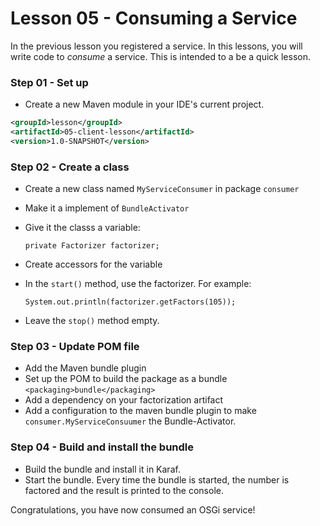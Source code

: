 # Lesson 05 - Consuming a Service

In the previous lesson you registered a service. In this lessons, you will write code to 
*consume* a service. This is intended to a be a quick lesson. 

### Step 01 - Set up
- Create a new Maven module in your IDE's current project.
```xml
<groupId>lesson</groupId>
<artifactId>05-client-lesson</artifactId>
<version>1.0-SNAPSHOT</version>
```

### Step 02 - Create a class
- Create a new class named `MyServiceConsumer` in package `consumer`
- Make it a implement of `BundleActivator`
- Give it the classs a variable:

      private Factorizer factorizer;
- Create accessors for the variable
- In the `start()` method, use the factorizer. For example:

      System.out.println(factorizer.getFactors(105));

- Leave the `stop()` method empty.

### Step 03 - Update POM file 
- Add the Maven bundle plugin
- Set up the POM to build the package as a bundle `<packaging>bundle</packaging>`
- Add a dependency on your factorization artifact
- Add a configuration to the maven bundle plugin to make `consumer.MyServiceConsuumer` 
the Bundle-Activator.

### Step 04 - Build and install the bundle
- Build the bundle and install it in Karaf.
- Start the bundle. Every time the bundle is started, the number is factored and the 
result is printed to the console.

Congratulations, you have now consumed an OSGi service!

